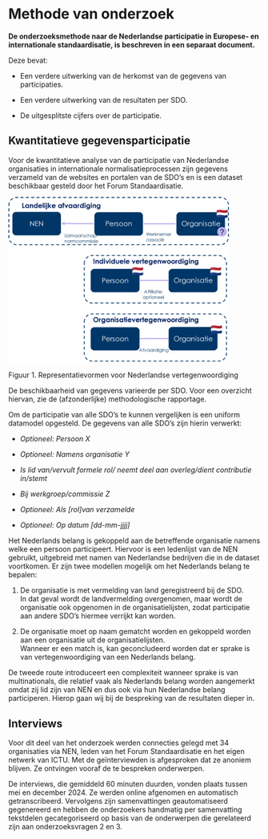 
# Methode van onderzoek

**De onderzoeksmethode naar de Nederlandse participatie in Europese- en internationale standaardisatie, is beschreven in een separaat document.**

Deze bevat:

- Een verdere uitwerking van de herkomst van de gegevens van participaties.  

- Een verdere uitwerking van de resultaten per SDO.

- De uitgesplitste cijfers over de participatie.

## Kwantitatieve gegevensparticipatie

Voor de kwantitatieve analyse van de participatie van Nederlandse organisaties in internationale normalisatieprocessen zijn gegevens verzameld van de websites en portalen van de SDO’s en is een dataset beschikbaar gesteld door het Forum Standaardisatie.

<img src="./media/image10.png" style="width:4.59843in;height:3.4326in" />

Figuur 1. Representatievormen voor Nederlandse vertegenwoordiging

De beschikbaarheid van gegevens varieerde per SDO. Voor een overzicht hiervan, zie de (afzonderlijke) methodologische rapportage.

Om de participatie van alle SDO’s te kunnen vergelijken is een uniform datamodel opgesteld. De gegevens van alle SDO’s zijn hierin verwerkt:

- *Optioneel: Persoon X*

- *Optioneel: Namens organisatie Y*

- *Is lid van/vervult formele rol/ neemt deel aan overleg/dient contributie in/stemt*

- *Bij werkgroep/commissie Z*

- *Optioneel: Als \[rol\]van verzamelde*

- *Optioneel: Op datum \[dd-mm-jjjj\]*

Het Nederlands belang is gekoppeld aan de betreffende organisatie namens welke een persoon participeert. Hiervoor is een ledenlijst van de NEN gebruikt, uitgebreid met namen van Nederlandse bedrijven die in de dataset voortkomen. Er zijn twee modellen mogelijk om het Nederlands belang te bepalen:

1.  De organisatie is met vermelding van land geregistreerd bij de SDO.  
    In dat geval wordt de landvermelding overgenomen, maar wordt de organisatie ook opgenomen in de organisatielijsten, zodat participatie aan andere SDO’s hiermee verrijkt kan worden.

2.  De organisatie moet op naam gematcht worden en gekoppeld worden aan een organisatie uit de organisatielijsten.  
    Wanneer er een match is, kan geconcludeerd worden dat er sprake is van vertegenwoordiging van een Nederlands belang.

De tweede route introduceert een complexiteit wanneer sprake is van multinationals, die relatief vaak als Nederlands belang worden aangemerkt omdat zij lid zijn van NEN en dus ook via hun Nederlandse belang participeren. Hierop gaan wij bij de bespreking van de resultaten dieper in.

## Interviews

Voor dit deel van het onderzoek werden connecties gelegd met 34 organisaties via NEN, leden van het Forum Standaardisatie en het eigen netwerk van ICTU. Met de geïnterviewden is afgesproken dat ze anoniem blijven. Ze ontvingen vooraf de te bespreken onderwerpen.

De interviews, die gemiddeld 60 minuten duurden, vonden plaats tussen mei en december 2024. Ze werden online afgenomen en automatisch getranscribeerd. Vervolgens zijn samenvattingen geautomatiseerd gegenereerd en hebben de onderzoekers handmatig per samenvatting tekstdelen gecategoriseerd op basis van de onderwerpen die gerelateerd zijn aan onderzoeksvragen 2 en 3.

